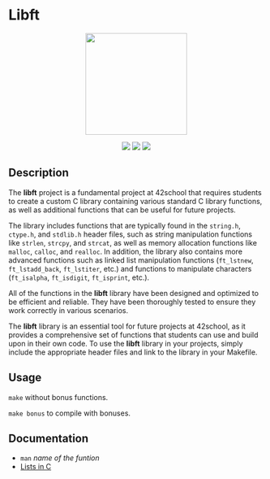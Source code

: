 # Libft

<p align="center">
  <img width="200" height="200" src="https://user-images.githubusercontent.com/76873228/142725962-f47f49d4-e98a-4312-a6a2-474ab02be26b.png">
</p>
<p align="center">
 <img src="https://img.shields.io/badge/Language-C-blue">
 <img src="https://img.shields.io/badge/School-42-black">
 <img src="https://img.shields.io/badge/Puntuation-125%2F100-brightgreen">
</p>

## Description

The **libft** project is a fundamental project at 42school that requires students to create a custom C library containing various standard C library functions, as well as additional functions that can be useful for future projects.

The library includes functions that are typically found in the `string.h`, `ctype.h`, and `stdlib.h` header files, such as string manipulation functions like `strlen`, `strcpy`, and `strcat`, as well as memory allocation functions like `malloc`, `calloc`, and `realloc`. In addition, the library also contains more advanced functions such as linked list manipulation functions (`ft_lstnew`, `ft_lstadd_back`, `ft_lstiter`, etc.) and functions to manipulate characters (`ft_isalpha`, `ft_isdigit`, `ft_isprint`, etc.).

All of the functions in the **libft** library have been designed and optimized to be efficient and reliable. They have been thoroughly tested to ensure they work correctly in various scenarios.

The **libft** library is an essential tool for future projects at 42school, as it provides a comprehensive set of functions that students can use and build upon in their own code. To use the **libft** library in your projects, simply include the appropriate header files and link to the library in your Makefile.

## Usage

``make`` without bonus functions.

``make bonus`` to compile with bonuses.

## Documentation

* ``man`` *name of the funtion*
* [Lists in C](https://www.cprogramming.com/tutorial/c/lesson15.html)